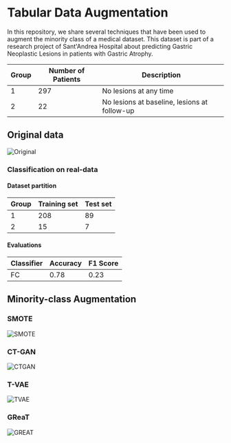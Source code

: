 # Tabular Data Augmentation

In this repository, we share several techniques that have been used to augment the minority class of a medical dataset.
This dataset is part of a research project of Sant'Andrea Hospital about predicting Gastric Neoplastic Lesions in patients with Gastric Atrophy.


| Group | Number of Patients | Description                                  |
|-------|--------------------|----------------------------------------------|
| 1     | 297                | No lesions at any time                       |
| 2     | 22                 | No lesions at baseline, lesions at follow-up |


## Original data

![Original](https://github.com/msilver22/data_augmentation/blob/56939602ad8cb0b3d98a671c493d1129830ac581/tabular_data_aug/images/original_data.png)

### Classification on real-data

#### Dataset partition
| Group | Training set | Test set |
|-------|--------------|----------|
| 1     | 208          | 89       |
| 2     | 15           | 7        |
#### Evaluations
| Classifier | Accuracy | F1 Score |
|------------|----------|----------|
| FC         | 0.78     | 0.23     |

## Minority-class Augmentation
### SMOTE
![SMOTE](https://github.com/msilver22/data_augmentation/blob/835e4665a2565a8c23d9ff478531074646adc40c/tabular_data_aug/images/smote_minority.png)
### CT-GAN
![CTGAN](https://github.com/msilver22/data_augmentation/blob/490999b4720a7ee8e7adb642da641d11df31592f/tabular_data_aug/images/ctgan_minority.png)
### T-VAE
![TVAE](https://github.com/msilver22/data_augmentation/blob/65bac066725f34528d0f5f53f1b84254effb2cf6/tabular_data_aug/images/tvae_minority.png)
### GReaT
![GREAT](https://github.com/msilver22/data_augmentation/blob/d62c7d92c80e560e740c5ae4b3e0cfea1cb2337b/tabular_data_aug/images/great_minority.png)


